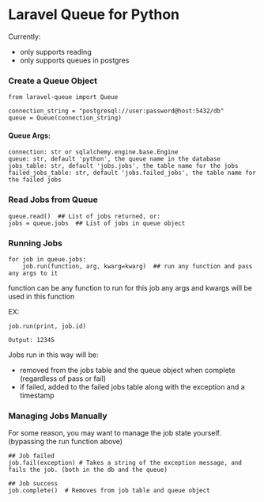 # Laravel Queue for Python

Currently:

- only supports reading
- only supports queues in postgres

### Create a Queue Object

```
from laravel-queue import Queue

connection_string = "postgresql://user:password@host:5432/db"
queue = Queue(connection_string)

```

#### Queue Args:
    connection: str or sqlalchemy.engine.base.Engine
    queue: str, default 'python', the queue name in the database
    jobs_table: str, default 'jobs.jobs', the table name for the jobs
    failed_jobs_table: str, default 'jobs.failed_jobs', the table name for the failed jobs


### Read Jobs from Queue
```
queue.read()  ## List of jobs returned, or:
jobs = queue.jobs  ## List of jobs in queue object
```

### Running Jobs
```
for job in queue.jobs:
    job.run(function, arg, kwarg=kwarg)  ## run any function and pass any args to it
```
function can be any function to run for this job
any args and kwargs will be used in this function

EX:
```
job.run(print, job.id)

Output: 12345
```

Jobs run in this way will be:
- removed from the jobs table and the queue object when complete (regardless of pass or fail)
- if failed, added to the failed jobs table along with the exception and a timestamp


### Managing Jobs Manually
For some reason, you may want to manage the job state yourself. (bypassing the run function above)

```
## Job failed
job.fail(exception) # Takes a string of the exception message, and fails the job. (both in the db and the queue)

## Job success
job.complete()  # Removes from job table and queue object
```